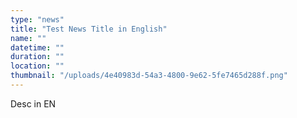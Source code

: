 ```yaml
---
type: "news"
title: "Test News Title in English"
name: ""
datetime: ""
duration: ""
location: ""
thumbnail: "/uploads/4e40983d-54a3-4800-9e62-5fe7465d288f.png"
---
```


Desc in EN